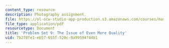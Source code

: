 ```yaml
---
content_type: resource
description: Photography assignment.
file: https://ol-ocw-studio-app-production.s3.amazonaws.com/courses/mas-961-numeric-photography-fall-1998/7b278fe1eb57655f520c9a99594744b1_ps9.pdf
file_type: application/pdf
resourcetype: Document
title: 'Problem Set 9: The Issue of Even More Quality'
uid: 7b278fe1-eb57-655f-520c-9a99594744b1
---
```

